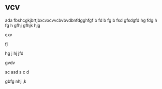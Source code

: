 # vcv
ada
fbshcgkjbrtjbxcvxcvvcbvbvdbnfdgghfgf
b
fd b
fg
b
fsd
gfsdgfd
hg
fdg
h
fg
h
gfhj
gfhjk
hjg

cxv

fj

hg
j
hj
jfd

gvdv

sc
asd
s
c
d

gbfg
nhj
,k


